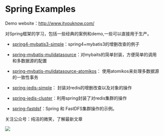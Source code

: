 #  Spring  Examples

Demo website：http://www.ityouknow.com/

对Spring框架的学习，包括一些经典的案例和demo,一些可以直接用于生产。


- [spring4-mybatis3-simple](https://github.com/ityouknow/spring-home/tree/master/spring4-mybatis3-simple)：spring4+mybatis3的增删改查的例子

- [spring-mybatis-mulidatasource](https://github.com/ityouknow/spring-home/tree/master/spring-mybatis-mulidatasource)：对mybaits的简单封装，方便简单的调用和多数据源的配置

- [spring-mybatis-mulidatasource-atomikos](https://github.com/ityouknow/spring-home/tree/master/spring-mybatis-mulidatasource-atomikos)：
使用atomikos来处理多数据源的一致性事务

- [spring-jedis-simple](https://github.com/ityouknow/spring-home/tree/master/spring-jedis-simple)：
封装对redis的增删改查以及对象的操作

- [spring-jedis-cluster](https://github.com/ityouknow/spring-home/tree/master/spring-jedis-cluster)：利用spring封装了对redis集群的操作

- [spring-fastdsf](https://github.com/ityouknow/spring-home/tree/master/spring-jedis-cluster)：Spring 和 FastDFS集群操作的示例。




关注公众号：纯洁的微笑，了解最新文章

![](http://www.ityouknow.com/assets/images/keeppuresmile.jpg)